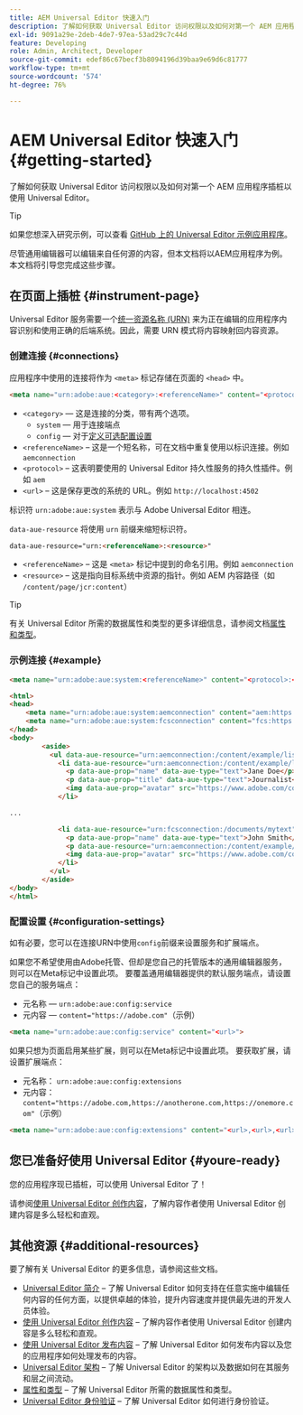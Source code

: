 ```yaml
---
title: AEM Universal Editor 快速入门
description: 了解如何获取 Universal Editor 访问权限以及如何对第一个 AEM 应用程序插桩以使用 Universal Editor。
exl-id: 9091a29e-2deb-4de7-97ea-53ad29c7c44d
feature: Developing
role: Admin, Architect, Developer
source-git-commit: edef86c67becf3b8094196d39baa9e69d6c81777
workflow-type: tm+mt
source-wordcount: '574'
ht-degree: 76%

---
```



# AEM Universal Editor 快速入门 {#getting-started}

了解如何获取 Universal Editor 访问权限以及如何对第一个 AEM 应用程序插桩以使用 Universal Editor。

>[!TIP]
>
>如果您想深入研究示例，可以查看 [GitHub 上的 Universal Editor 示例应用程序](https://github.com/adobe/universal-editor-sample-editable-app)。

尽管通用编辑器可以编辑来自任何源的内容，但本文档将以AEM应用程序为例。 本文档将引导您完成这些步骤。

## 在页面上插桩 {#instrument-page}

Universal Editor 服务需要一个[统一资源名称 (URN)](https://en.wikipedia.org/wiki/Uniform_Resource_Name) 来为正在编辑的应用程序内容识别和使用正确的后端系统。因此，需要 URN 模式将内容映射回内容资源。

### 创建连接 {#connections}

应用程序中使用的连接将作为 `<meta>` 标记存储在页面的 `<head>` 中。

```html
<meta name="urn:adobe:aue:<category>:<referenceName>" content="<protocol>:<url>">
```

* `<category>` — 这是连接的分类，带有两个选项。
   * `system` — 用于连接端点
   * `config` — 对于[定义可选配置设置](#configuration-settings)
* `<referenceName>` – 这是一个短名称，可在文档中重复使用以标识连接。例如 `aemconnection`
* `<protocol>` – 这表明要使用的 Universal Editor 持久性服务的持久性插件。例如 `aem`
* `<url>` – 这是保存更改的系统的 URL。例如 `http://localhost:4502`

标识符 `urn:adobe:aue:system` 表示与 Adobe Universal Editor 相连。

`data-aue-resource` 将使用 `urn` 前缀来缩短标识符。

```html
data-aue-resource="urn:<referenceName>:<resource>"
```

* `<referenceName>` – 这是 `<meta>` 标记中提到的命名引用。例如 `aemconnection`
* `<resource>` – 这是指向目标系统中资源的指针。例如 AEM 内容路径（如 `/content/page/jcr:content`）

>[!TIP]
>
>有关 Universal Editor 所需的数据属性和类型的更多详细信息，请参阅文档[属性和类型](attributes-types.md)。

### 示例连接 {#example}

```html
<meta name="urn:adobe:aue:system:<referenceName>" content="<protocol>:<url>">

<html>
<head>
    <meta name="urn:adobe:aue:system:aemconnection" content="aem:https://localhost:4502">
    <meta name="urn:adobe:aue:system:fcsconnection" content="fcs:https://example.franklin.adobe.com/345fcdd">
</head>
<body>
        <aside>
          <ul data-aue-resource="urn:aemconnection:/content/example/list" data-aue-type="container">
            <li data-aue-resource="urn:aemconnection:/content/example/listitem" data-aue-type="component">
              <p data-aue-prop="name" data-aue-type="text">Jane Doe</p>
              <p data-aue-prop="title" data-aue-type="text">Journalist</p>
              <img data-aue-prop="avatar" src="https://www.adobe.com/content/dam/cc/icons/Adobe_Corporate_Horizontal_Red_HEX.svg" data-aue-type="image" alt="avatar"/>
            </li>

...

            <li data-aue-resource="urn:fcsconnection:/documents/mytext" data-aue-type="component">
              <p data-aue-prop="name" data-aue-type="text">John Smith</p>
              <p data-aue-resource="urn:aemconnection:/content/example/another-source" data-aue-prop="title" data-aue-type="text">Photographer</p>
              <img data-aue-prop="avatar" src="https://www.adobe.com/content/dam/cc/icons/Adobe_Corporate_Horizontal_Red_HEX.svg" data-aue-type="image" alt="avatar"/>
            </li>
          </ul>
        </aside>
</body>
</html>
```

### 配置设置 {#configuration-settings}

如有必要，您可以在连接URN中使用`config`前缀来设置服务和扩展端点。

如果您不希望使用由Adobe托管、但却是您自己的托管版本的通用编辑器服务，则可以在Meta标记中设置此项。 要覆盖通用编辑器提供的默认服务端点，请设置您自己的服务端点：

* 元名称 — `urn:adobe:aue:config:service`
* 元内容 — `content="https://adobe.com"`（示例）

```html
<meta name="urn:adobe:aue:config:service" content="<url>">
```

如果只想为页面启用某些扩展，则可以在Meta标记中设置此项。 要获取扩展，请设置扩展端点：

* 元名称： `urn:adobe:aue:config:extensions`
* 元内容： `content="https://adobe.com,https://anotherone.com,https://onemore.com"`（示例）

```html
<meta name="urn:adobe:aue:config:extensions" content="<url>,<url>,<url>">
```

## 您已准备好使用 Universal Editor {#youre-ready}

您的应用程序现已插桩，可以使用 Universal Editor 了！

请参阅[使用 Universal Editor 创作内容](/help/sites-cloud/authoring/universal-editor/authoring.md)，了解内容作者使用 Universal Editor 创建内容是多么轻松和直观。

## 其他资源 {#additional-resources}

要了解有关 Universal Editor 的更多信息，请参阅这些文档。

* [Universal Editor 简介](introduction.md) – 了解 Universal Editor 如何支持在任意实施中编辑任何内容的任何方面，以提供卓越的体验，提升内容速度并提供最先进的开发人员体验。
* [使用 Universal Editor 创作内容](/help/sites-cloud/authoring/universal-editor/authoring.md) – 了解内容作者使用 Universal Editor 创建内容是多么轻松和直观。
* [使用 Universal Editor 发布内容](/help/sites-cloud/authoring/universal-editor/publishing.md) – 了解 Universal Editor 如何发布内容以及您的应用程序如何处理发布的内容。
* [Universal Editor 架构](architecture.md) – 了解 Universal Editor 的架构以及数据如何在其服务和层之间流动。
* [属性和类型](attributes-types.md) – 了解 Universal Editor 所需的数据属性和类型。
* [Universal Editor 身份验证](authentication.md) – 了解 Universal Editor 如何进行身份验证。

